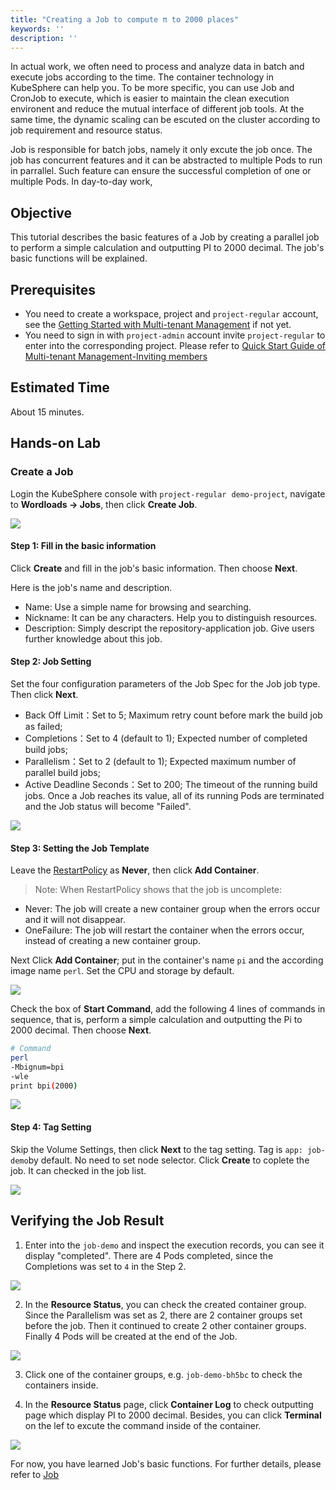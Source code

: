 ```yaml
---
title: "Creating a Job to compute π to 2000 places"
keywords: ''
description: ''
---
```


In actual work, we often need to process and analyze data in batch and execute jobs according to the time. The container technology in KubeSphere can help you. To be more specific, you can use Job and CronJob to execute, which is easier to maintain the clean execution environent and reduce the mutual interface of different job tools. At the same time, the dynamic scaling can be escuted on the cluster according to job requirement and resource status.

Job is responsible for batch jobs, namely it only excute the job once. The job has concurrent features and it can be abstracted to multiple Pods to run in parrallel. Such feature can ensure the successful completion of one or multiple Pods. In day-to-day work,

## Objective

This tutorial describes the basic features of a Job by creating a parallel job to perform a simple calculation and outputting PI to 2000 decimal. The job's basic functions will be explained.

## Prerequisites

- You need to create a workspace, project and `project-regular` account, see the [Getting Started with Multi-tenant Management](../admin-quick-start.md) if not yet.
- You need to sign in with `project-admin` account invite `project-regular` to enter into the corresponding project. Please refer to [Quick Start Guide of Multi-tenant Management-Inviting members](https://kubesphere.io/docs/advanced-v2.0/zh-CN/quick-start/admin-quick-start/#%E9%82%80%E8%AF%B7%E6%88%90%E5%91%98)

## Estimated Time

About 15 minutes.

## Hands-on Lab

### Create a Job

Login the KubeSphere console with `project-regular`  `demo-project`, navigate to **Wordloads → Jobs**, then click **Create Job**.

![](https://pek3b.qingstor.com/kubesphere-docs/png/20190716210828.png#alt=)

#### Step 1: Fill in the basic information

Click **Create** and fill in the job's basic information. Then choose **Next**.

Here is the job's name and description.

- Name: Use a simple name for browsing and searching.
- Nickname: It can be any characters. Help you to distinguish resources.
- Description: Simply descript the repository-application job. Give users further knowledge about this job.

#### Step 2: Job Setting

Set the four configuration parameters of the Job Spec for the Job job type. Then click **Next**.

- Back Off Limit：Set to 5; Maximum retry count before mark the build job as failed;
- Completions：Set to 4 (default to 1); Expected number of completed build jobs;
- Parallelism：Set to 2 (default to 1); Expected maximum number of parallel build jobs;
- Active Deadline Seconds：Set to 200; The timeout of the running build jobs. Once a Job reaches its value, all of its running Pods are terminated and the Job status will become "Failed".

![](https://pek3b.qingstor.com/kubesphere-docs/png/20190716211839.png#alt=)

#### Step 3: Setting the Job Template

Leave the [RestartPolicy](https://kubernetes.io/docs/concepts/workloads/Pods/pod-lifecycle/#restart-policy) as **Never**, then click **Add Container**.

> Note: When RestartPolicy shows that the job is uncomplete:


- Never: The job will create a new container group when the errors occur and it will not disappear.
- OneFailure: The job will restart the container when the errors occur, instead of creating a new container group.

Next Click **Add Container**; put in the container's name `pi` and the according image name `perl`. Set the CPU and storage by default.

![](https://pek3b.qingstor.com/kubesphere-docs/png/20190716212138.png#alt=)

Check the box of **Start Command**, add the following 4 lines of commands in sequence, that is, perform a simple calculation and outputting the Pi to 2000 decimal. Then choose **Next**.

```bash
# Command
perl
-Mbignum=bpi
-wle
print bpi(2000)
```

![](https://pek3b.qingstor.com/kubesphere-docs/png/20190716212547.png#alt=)

#### Step 4: Tag Setting

Skip the Volume Settings, then click **Next** to the tag setting. Tag is `app: job-demo`by default. No need to set node selector. Click **Create** to coplete the job. It can checked in the job list.

![](https://pek3b.qingstor.com/kubesphere-docs/png/20190716212734.png#alt=)

## Verifying the Job Result

1. Enter into the `job-demo` and inspect the execution records, you can see it display "completed". There are 4 Pods completed, since the Completions was set to `4` in the Step 2.

![](https://pek3b.qingstor.com/kubesphere-docs/png/20190716213402.png#alt=)

2. In the **Resource Status**, you can check the created container group. Since the Parallelism was set as 2, there are 2 container groups set before the job. Then it continued to create 2 other container groups. Finally 4 Pods will be created at the end of the Job.

![](https://pek3b.qingstor.com/kubesphere-docs/png/20190716213505.png#alt=)

3. Click one of the container groups, e.g. `job-demo-bh5bc` to check the containers inside.

4. In the **Resource Status** page, click **Container Log** to check outputting page which display PI to 2000 decimal. Besides, you can click **Terminal** on the lef to excute the command inside of the container.


![](https://pek3b.qingstor.com/kubesphere-docs/png/20190716213657.png#alt=)

For now, you have learned Job's basic functions. For further details, please refer to [Job](https://kubesphere.io/docs/advanced-v2.0/zh-CN/workload/jobs/)

